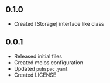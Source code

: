 ## 0.1.0
- Created [Storage] interface like class

## 0.0.1
- Released initial files
- Created melos configuration
- Updated `pubspec.yaml`
- Created LICENSE
